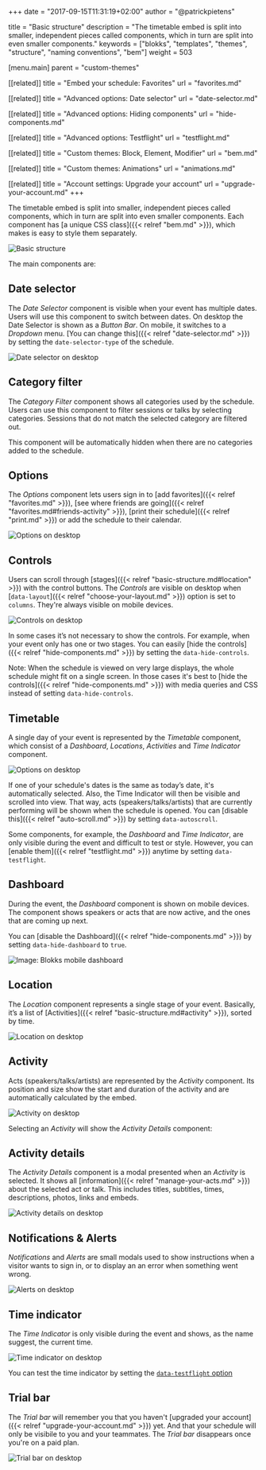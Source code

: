 +++
date            = "2017-09-15T11:31:19+02:00"
author          = "@patrickpietens"

title           = "Basic structure"
description     = "The timetable embed is split into smaller, independent pieces called components, which in turn are split into even smaller components."
keywords        = ["blokks", "templates", "themes", "structure", "naming conventions", "bem"]
weight          = 503

[menu.main]
parent          = "custom-themes"

[[related]]
title = "Embed your schedule: Favorites"
url = "favorites.md"

[[related]]
title = "Advanced options: Date selector"
url = "date-selector.md"

[[related]]
title = "Advanced options: Hiding components"
url = "hide-components.md"

[[related]]
title = "Advanced options: Testflight"
url = "testflight.md"

[[related]]
title = "Custom themes: Block, Element, Modifier"
url = "bem.md"

[[related]]
title = "Custom themes: Animations"
url = "animations.md"

[[related]]
title = "Account settings: Upgrade your account"
url = "upgrade-your-account.md"
+++

The timetable embed is split into smaller, independent pieces called components, which in turn are split into even smaller components. Each component has [a unique CSS class]({{< relref "bem.md" >}}), which makes is easy to style them separately. 

![Basic structure](images/custom-themes-basic-structure-desktop.gif)

The main components are:

## Date selector
The *Date Selector* component is visible when your event has multiple dates. Users will use this component to switch between dates. On desktop the Date Selector is shown as a *Button Bar*. On mobile, it switches to a *Dropdown* menu. [You can change this]({{< relref "date-selector.md" >}}) by setting the `date-selector-type` of the schedule.

![Date selector on desktop](images/custom-themes-basic-structure-desktop-02.jpg)

## Category filter
The *Category Filter* component shows all categories used by the schedule. Users can use this component to filter sessions or talks by selecting categories. Sessions that do not match the selected category are filtered out.

This component will be automatically hidden when there are no categories added to the schedule.

## Options
The *Options* component lets users sign in to [add favorites]({{< relref "favorites.md" >}}), [see where friends are going]({{< relref "favorites.md#friends-activity" >}}), [print their schedule]({{< relref "print.md" >}}) or add the schedule to their calendar.

![Options on desktop](images/custom-themes-basic-structure-desktop-03.jpg)

## Controls
Users can scroll through [stages]({{< relref "basic-structure.md#location" >}}) with the control buttons. The *Controls* are visible on desktop when [`data-layout`]({{< relref "choose-your-layout.md" >}}) option is set to `columns`. They're always visible on mobile devices.

![Controls on desktop](images/custom-themes-basic-structure-desktop-04.jpg)

In some cases it’s not necessary to show the controls. For example, when your event only has one or two stages. You can easily [hide the controls]({{< relref "hide-components.md" >}}) by setting the `data-hide-controls`.

<span class='note'>Note: When the schedule is viewed on very large displays, the whole schedule might fit on a single screen. In those cases it's best to [hide the controls]({{< relref "hide-components.md" >}}) with media queries and CSS instead of setting `data-hide-controls`.</span>

## Timetable
A single day of your event is represented by the *Timetable* component, which consist of a *Dashboard*, *Locations*, *Activities* and *Time Indicator* component.

![Options on desktop](images/custom-themes-basic-structure-desktop-05.jpg)

If one of your schedule's dates is the same as today’s date, it's automatically selected. Also, the Time Indicator will then be visible and scrolled into view. That way, acts (speakers/talks/artists) that are currently performing will be shown when the schedule is opened. You can [disable this]({{< relref "auto-scroll.md" >}}) by setting `data-autoscroll`.

<span class='note'>Some components, for example, the *Dashboard* and *Time Indicator*, are only visible during the event and difficult to test or style. However, you can [enable them]({{< relref "testflight.md" >}}) anytime by setting `data-testflight`.</span>

## Dashboard
During the event, the *Dashboard* component is shown on mobile devices. The component shows speakers or acts that are now active, and the ones that are coming up next.

<span class='note'>You can [disable the Dashboard]({{< relref "hide-components.md" >}}) by setting `data-hide-dashboard` to `true`.</span>

![Image: Blokks mobile dashboard](https://blokks.co/docs/images/dashboard.png)

## Location
The *Location* component represents a single stage of your event. Basically, it’s a list of [Activities]({{< relref "basic-structure.md#activity" >}}), sorted by time.

![Location on desktop](images/custom-themes-basic-structure-desktop-06.jpg)

## Activity
Acts (speakers/talks/artists) are represented by the *Activity* component. Its position and size show the start and duration of the activity and are automatically calculated by the embed.

![Activity on desktop](images/custom-themes-basic-structure-desktop-07.jpg)

Selecting an *Activity* will show the *Activity Details* component:

## Activity details
The *Activity Details* component is a modal presented when an *Activity* is selected. It shows all [information]({{< relref "manage-your-acts.md" >}}) about the selected act or talk. This includes titles, subtitles, times, descriptions, photos, links and embeds.

![Activity details on desktop](images/custom-themes-basic-structure-desktop-09.jpg)

## Notifications & Alerts
*Notifications* and *Alerts* are small modals used to show instructions when a visitor wants to sign in, or to display an an error when something went wrong.

![Alerts on desktop](images/custom-themes-basic-structure-desktop-10.jpg)

## Time indicator
The *Time Indicator* is only visible during the event and shows, as the name suggest, the current time. 

![Time indicator on desktop](images/custom-themes-basic-structure-desktop-?.jpg)

<span class='note'>You can test the time indicator by setting the [`data-testflight` option](http://configure/options#testflight)</span>

## Trial bar
The *Trial bar* will remember you that you haven't [upgraded your account]({{< relref "upgrade-your-account.md" >}}) yet. And that your schedule will only be visibile to you and your teammates. The *Trial bar* disappears once you're on a paid plan.

![Trial bar on desktop](images/custom-themes-basic-structure-desktop-08.jpg)